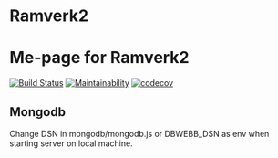# Ramverk2

# Me-page for Ramverk2

[![Build Status](https://travis-ci.org/kundkingan/ramverk2.svg?branch=master)](https://travis-ci.org/kundkingan/ramverk2)
[![Maintainability](https://api.codeclimate.com/v1/badges/b9a5a198a01f2c474cb3/maintainability)](https://codeclimate.com/github/kundkingan/ramverk2/maintainability)
[![codecov](https://codecov.io/gh/kundkingan/ramverk2/branch/master/graph/badge.svg)](https://codecov.io/gh/kundkingan/ramverk2)


## Mongodb

Change DSN in mongodb/mongodb.js or DBWEBB_DSN as env when starting server on local machine.
